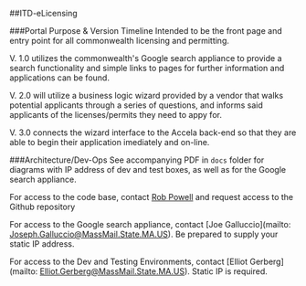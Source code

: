 ##ITD-eLicensing 

###Portal Purpose & Version Timeline
Intended to be the front page and entry point for all commonwealth licensing and permitting.  

V. 1.0 utilizes the commonwealth's Google search appliance to provide a search functionality and simple links to pages for further information and applications can be found.

V. 2.0 will utilize a business logic wizard provided by a vendor that walks potential applicants through a series of questions, and informs said applicants of the licenses/permits they need to appy for.

V. 3.0 connects the wizard interface to the Accela back-end so that they are able to begin their application imediately and on-line.

###Architecture/Dev-Ops
See accompanying PDF in `docs` folder for diagrams with IP address of dev and test boxes, as well as for the Google search appliance.

For access to the code base, contact [Rob Powell](Rob.Powell@MassMail.State.MA.US) and request access to the Github repository

For access to the Google search appliance, contact [Joe Galluccio](mailto: Joseph.Galluccio@MassMail.State.MA.US).  Be prepared to supply your static IP address.

For access to the Dev and Testing Environments, contact [Elliot Gerberg](mailto: Elliot.Gerberg@MassMail.State.MA.US). Static IP is required.  